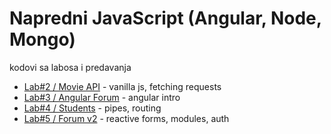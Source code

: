 # Napredni JavaScript (Angular, Node, Mongo)
kodovi sa labosa i predavanja

- [Lab#2 / Movie API](https://full-women.surge.sh/) - vanilla js, fetching requests
- [Lab#3 / Angular Forum](https://angular-forum.vercel.app/) - angular intro
- [Lab#4 / Students](https://ang-lab4-studenti.vercel.app/) - pipes, routing
- [Lab#5 / Forum v2](https://angular-forum-npjs.vercel.app/) - reactive forms, modules, auth

